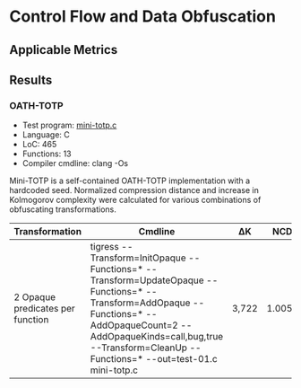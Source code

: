 # Control Flow and Data Obfuscation

## Applicable Metrics

## Results

### OATH-TOTP

- Test program: [mini-totp.c](https://github.com/b-mueller/obfuscation-metrics/blob/master/testprograms/oath-totp/mini-totp.c)
- Language: C
- LoC: 465
- Functions: 13
- Compiler cmdline: clang -Os

Mini-TOTP is a self-contained OATH-TOTP implementation with a hardcoded seed. Normalized compression distance and increase in Kolmogorov complexity were calculated for various combinations of obfuscating transformations.

|Transformation|Cmdline|ΔK|NCD|
|--|--|--|--|
|2 Opaque predicates per function|tigress --Transform=InitOpaque --Functions=* --Transform=UpdateOpaque --Functions=* --Transform=AddOpaque --Functions=* --AddOpaqueCount=2 --AddOpaqueKinds=call,bug,true  --Transform=CleanUp --Functions=* --out=test-01.c mini-totp.c| 3,722| 1.0059 |
